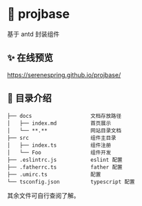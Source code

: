 # 🌟 projbase

基于 antd 封装组件

## ✨ 在线预览

https://serenespring.github.io/projbase/

## 📒 目录介绍

```
├── docs                   文档存放路径
│   ├── index.md           首页展示
│   └── **.**              网站目录文档
├── src                    组件主目录
│   ├── index.ts           组件注册
│   └── Foo                组件开发
├── .eslintrc.js           eslint 配置
├── .fatherrc.ts           father 配置
├── .umirc.ts              配置
└── tsconfig.json          typescript 配置
```

其余文件可自行查阅了解。
